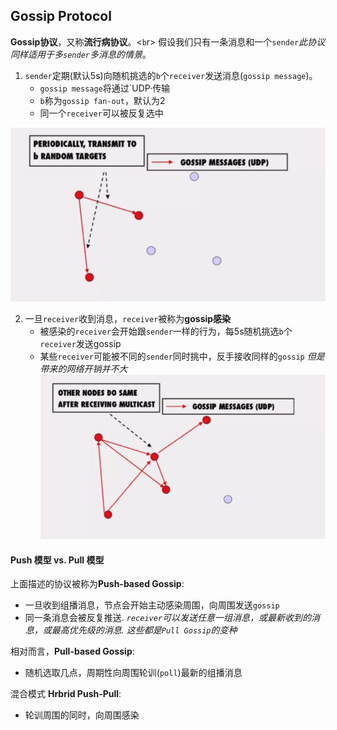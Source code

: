 ## Gossip Protocol

**Gossip协议**，又称**流行病协议**。<`b`r>
假设我们只有一条消息和一个`sender`*此协议同样适用于多`sender`多消息的情景*。

1. `sender`定期(默认5s)向随机挑选的`b`个`receiver`发送消息(`gossip message`)。
   + `gossip message`将通过`UDP·传输
   + `b`称为`gossip fan-out`，默认为2
   + 同一个`receiver`可以被反复选中

![](./assets/1.png)

2. 一旦`receiver`收到消息，`receiver`被称为**gossip感染**
   + 被感染的`receiver`会开始跟`sender`一样的行为，每5s随机挑选`b`个`receiver`发送gossip
   + 某些`receiver`可能被不同的`sender`同时挑中，反手接收同样的`gossip` *但是带来的网络开销并不大*
![](./assets/2.png)

#### Push 模型 vs. Pull 模型

上面描述的协议被称为**Push-based Gossip**:
+ 一旦收到组播消息，节点会开始主动感染周围，向周围发送`gossip`
+ 同一条消息会被反复推送. *`receiver`可以发送任意一组消息，或最新收到的消息，或最高优先级的消息. 这些都是`Pull Gossip`的变种*

相对而言，**Pull-based Gossip**:
+ 随机选取几点，周期性向周围轮训(`poll`)最新的组播消息

混合模式 **Hrbrid Push-Pull**:
+ 轮训周围的同时，向周围感染


